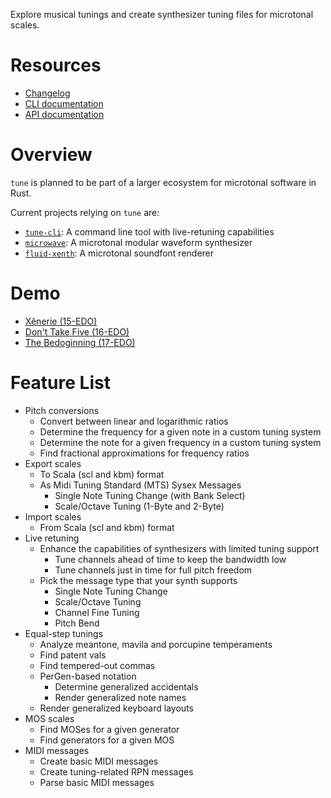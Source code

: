Explore musical tunings and create synthesizer tuning files for microtonal scales.

# Resources

- [Changelog](https://github.com/Woyten/tune/releases)
- [CLI documentation](https://github.com/Woyten/tune/blob/master/tune-cli/README.md)
- [API documentation](https://docs.rs/tune/)

# Overview

`tune` is planned to be part of a larger ecosystem for microtonal software in Rust.

Current projects relying on `tune` are:

- [`tune-cli`](https://github.com/Woyten/tune/tree/master/tune-cli): A command line tool with live-retuning capabilities
- [`microwave`](https://github.com/Woyten/tune/tree/master/microwave): A microtonal modular waveform synthesizer
- [`fluid-xenth`](https://github.com/Woyten/tune/tree/master/fluid-xenth): A microtonal soundfont renderer

# Demo

- [Xênerie (15-EDO)](https://youtu.be/0PczKDrOdUA)
- [Don't Take Five (16-EDO)](https://youtu.be/LLgClI8pyNw)
- [The Bedoginning (17-EDO)](https://youtu.be/gaYvK9OBHK0)

# Feature List

- Pitch conversions
  - Convert between linear and logarithmic ratios
  - Determine the frequency for a given note in a custom tuning system
  - Determine the note for a given frequency in a custom tuning system
  - Find fractional approximations for frequency ratios
- Export scales
  - To Scala (scl and kbm) format
  - As Midi Tuning Standard (MTS) Sysex Messages
    - Single Note Tuning Change (with Bank Select)
    - Scale/Octave Tuning (1-Byte and 2-Byte)
- Import scales
  - From Scala (scl and kbm) format
- Live retuning
  - Enhance the capabilities of synthesizers with limited tuning support
    - Tune channels ahead of time to keep the bandwidth low
    - Tune channels just in time for full pitch freedom
  - Pick the message type that your synth supports
    - Single Note Tuning Change
    - Scale/Octave Tuning
    - Channel Fine Tuning
    - Pitch Bend
- Equal-step tunings
  - Analyze meantone, mavila and porcupine temperaments
  - Find patent vals
  - Find tempered-out commas
  - PerGen-based notation
    - Determine generalized accidentals
    - Render generalized note names
  - Render generalized keyboard layouts
- MOS scales
  - Find MOSes for a given generator
  - Find generators for a given MOS
- MIDI messages
  - Create basic MIDI messages
  - Create tuning-related RPN messages
  - Parse basic MIDI messages